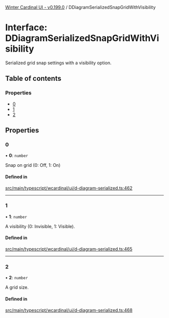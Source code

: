 [Winter Cardinal UI - v0.199.0](../index.md) / DDiagramSerializedSnapGridWithVisibility

# Interface: DDiagramSerializedSnapGridWithVisibility

Serialized grid snap settings with a visibility option.

## Table of contents

### Properties

- [0](DDiagramSerializedSnapGridWithVisibility.md#0)
- [1](DDiagramSerializedSnapGridWithVisibility.md#1)
- [2](DDiagramSerializedSnapGridWithVisibility.md#2)

## Properties

### 0

• **0**: `number`

Snap on grid (0: Off, 1: On)

#### Defined in

[src/main/typescript/wcardinal/ui/d-diagram-serialized.ts:462](https://github.com/winter-cardinal/winter-cardinal-ui/blob/v0.199.0/src/main/typescript/wcardinal/ui/d-diagram-serialized.ts#L462)

___

### 1

• **1**: `number`

A visibility (0: Invisible, 1: Visible).

#### Defined in

[src/main/typescript/wcardinal/ui/d-diagram-serialized.ts:465](https://github.com/winter-cardinal/winter-cardinal-ui/blob/v0.199.0/src/main/typescript/wcardinal/ui/d-diagram-serialized.ts#L465)

___

### 2

• **2**: `number`

A grid size.

#### Defined in

[src/main/typescript/wcardinal/ui/d-diagram-serialized.ts:468](https://github.com/winter-cardinal/winter-cardinal-ui/blob/v0.199.0/src/main/typescript/wcardinal/ui/d-diagram-serialized.ts#L468)

